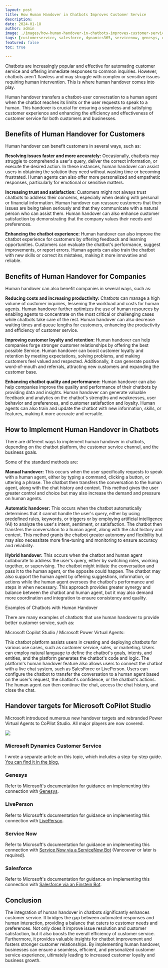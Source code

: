 ```yaml
---
layout: post
title: How Human Handover in Chatbots Improves Customer Service
description: 
date: 2024-01-18
author: admin
image: ./images/how-human-handover-in-chatbots-improves-customer-service.jpeg
tags: [customerservice, salesforce, dynamics365, servicenow, genesys, copilotstudio]
featured: false
toc: true

---
```



Chatbots are increasingly popular and effective for automating customer service and offering immediate responses to common inquiries. However, chatbots aren't flawless and may struggle with complex or sensitive issues requiring human intervention. This is where human handover comes into play.

Human handover transfers a chatbot-user conversation to a human agent when the chatbot reaches its limits or the user requests to speak to a human. This handover is crucial for ensuring a seamless and satisfying customer experience and enhancing the efficiency and effectiveness of customer service for both customers and businesses.

## Benefits of Human Handover for Customers

Human handover can benefit customers in several ways, such as:

**Resolving issues faster and more accurately:** Occasionally, chatbots may struggle to comprehend a user's query, deliver the correct information, or execute the desired action. In these instances, human handover can assist users in obtaining the solution they need without wasting time or becoming frustrated. Human agents can also offer more personalized and empathetic responses, particularly for emotional or sensitive matters.

**Increasing trust and satisfaction:** Customers might not always trust chatbots to address their concerns, especially when dealing with personal or financial information. Human handover can reassure customers that their issues are being taken seriously and that they communicate with a natural person who can assist them. Human handover can also enhance customer satisfaction by demonstrating that the company values their needs and preferences.

**Enhancing the chatbot experience:** Human handover can also improve the chatbot experience for customers by offering feedback and learning opportunities. Customers can evaluate the chatbot's performance, suggest improvements, or report errors. Human agents can also train the chatbot with new skills or correct its mistakes, making it more innovative and reliable.

## Benefits of Human Handover for Companies

Human handover can also benefit companies in several ways, such as:

**Reducing costs and increasing productivity:** Chatbots can manage a high volume of customer inquiries, lessening the workload and costs for human agents. Human handover further optimizes the use of human resources by enabling agents to concentrate on the most critical or challenging cases while chatbots take care of the rest. Human handover can also decrease waiting times and queue lengths for customers, enhancing the productivity and efficiency of customer service.

**Improving customer loyalty and retention:** Human handover can help companies forge stronger customer relationships by offering the best possible Service. Human handover can boost customer loyalty and retention by meeting expectations, solving problems, and making customers feel valued and respected. Additionally, it can generate positive word-of-mouth and referrals, attracting new customers and expanding the customer base.

**Enhancing chatbot quality and performance:** Human handover can also help companies improve the quality and performance of their chatbots by providing data and insights. Human handover can generate valuable feedback and analytics on the chatbot's strengths and weaknesses, user behavior and preferences, and customer satisfaction and loyalty. Human agents can also train and update the chatbot with new information, skills, or features, making it more accurate and versatile.

## How to Implement Human Handover in Chatbots

There are different ways to implement human handover in chatbots, depending on the chatbot platform, the customer service channel, and the business goals.

Some of the standard methods are:

**Manual handover:** This occurs when the user specifically requests to speak with a human agent, either by typing a command, clicking a button, or uttering a phrase. The chatbot then transfers the conversation to the human agent, along with the chat history and context. This method gives the user greater control and choice but may also increase the demand and pressure on human agents.

**Automatic handover:** This occurs when the chatbot automatically determines that it cannot handle the user's query, either by using predefined rules, keywords, or triggers or by employing artificial intelligence (AI) to analyze the user's intent, sentiment, or satisfaction. The chatbot then transfers the conversation to a human agent, along with the chat history and context. This method grants the chatbot greater autonomy and flexibility but may also necessitate more fine-tuning and monitoring to ensure accuracy and reliability.

**Hybrid handover:** This occurs when the chatbot and human agent collaborate to address the user's query, either by switching roles, working together, or supervising. The chatbot might initiate the conversation and pass it to the human agent, or the opposite could happen. The chatbot may also support the human agent by offering suggestions, information, or actions while the human agent oversees the chatbot's performance and steps in when necessary. This approach provides greater synergy and balance between the chatbot and human agent, but it may also demand more coordination and integration to ensure consistency and quality.

Examples of Chatbots with Human Handover

There are many examples of chatbots that use human handover to provide better customer service, such as:

Microsoft Copilot Studio / Microsoft Power Virtual Agents:

This chatbot platform assists users in creating and deploying chatbots for various use cases, such as customer service, sales, or marketing. Users can employ natural language to define the chatbot's goals, intents, and entities, and the platform generates the chatbot's code and logic. The platform's human handover feature also allows users to connect the chatbot with a live chat system, such as SalesForce or LivePerson. Users can configure the chatbot to transfer the conversation to a human agent based on the user's request, the chatbot's confidence, or the chatbot's actions. The human agent can then continue the chat, access the chat history, and close the chat.

## Handover targets for Microsoft CoPilot Studio

Microsoft introduced numerous new handover targets and rebranded Power Virtual Agents to CoPilot Studio. All major players are now covered.

![]({{site.baseurl}}/images/clrxhz1to000009lf6mpfduku.md/7936016a-7075-4b41-a10c-4769f2b6acea.png)

### Microsoft Dynamics Customer Service

I wrote a separate article on this topic, which includes a step-by-step guide. [You can find it in the blog.](https://the.cognitiveservices.ninja/add-a-copilot-studio-bot-to-dynamics-365-customer-service-for-improved-assistance)

### Genesys

Refer to Microsoft's documentation for guidance on implementing this connection with [Genesys](https://go.microsoft.com/fwlink/?linkid=2248339).

### LivePerson

Refer to Microsoft's documentation for guidance on implementing this connection with [LivePerson](https://learn.microsoft.com/en-us/microsoft-copilot-studio/customer-copilot-liveperson-handoff).

### Service Now

Refer to Microsoft's documentation for guidance on implementing this connection with [Service Now via a ServiceNow Bot](https://learn.microsoft.com/en-us/microsoft-copilot-studio/customer-copilot-servicenow) (Vancouver or later is required).

### Salesforce

Refer to Microsoft's documentation for guidance on implementing this connection with [Salesforce via an Einstein Bot](https://learn.microsoft.com/en-us/microsoft-copilot-studio/customer-copilot-salesforce-handoff).

## Conclusion

The integration of human handover in chatbots significantly enhances customer service. It bridges the gap between automated responses and human interaction, providing a balance that caters to customer needs and preferences. Not only does it improve issue resolution and customer satisfaction, but it also boosts the overall efficiency of customer service. Furthermore, it provides valuable insights for chatbot improvement and fosters stronger customer relationships. By implementing human handover, businesses can ensure a seamless, efficient, and personalized customer service experience, ultimately leading to increased customer loyalty and business growth.